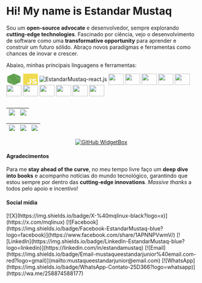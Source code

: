 # Hi! My name is Estandar Mustaq

Sou um **open-source advocate** e desenvolvedor, sempre explorando **cutting-edge technologies**. Fascinado por ciência, vejo o desenvolvimento de software como uma **transformative opportunity** para aprender e construir um futuro sólido. Abraço novos paradigmas e ferramentas como chances de inovar e crescer.

Abaixo, minhas principais linguagens e ferramentas:

<div style="display: inline_block">
  <img align="center" alt="EstandarMustaq-nodejs" height="30" width="40" src="https://raw.githubusercontent.com/devicons/devicon/master/icons/nodejs/nodejs-plain.svg">

  <img align="center" alt="EstandarMustaq-js" height="30" width="40" src="https://raw.githubusercontent.com/devicons/devicon/master/icons/javascript/javascript-plain.svg">

  <img align="center" alt="EstandarMustaq-react.js" height="30" width="40" src="https://cdn.jsdelivr.net/gh/devicons/devicon@latest/icons/react/react-original.svg">

  <img align="center" src="https://cdn.jsdelivr.net/gh/devicons/devicon@latest/icons/nextjs/nextjs-original.svg" height="30" width="40"/>

  <img align="center" src="https://cdn.jsdelivr.net/gh/devicons/devicon@latest/icons/tailwindcss/tailwindcss-original.svg" height="30" width="40"/>

  <img align="center" src="https://cdn.jsdelivr.net/gh/devicons/devicon@latest/icons/bootstrap/bootstrap-original.svg" height="30" width="40"/>

  <img align="center" src="https://cdn.jsdelivr.net/gh/devicons/devicon@latest/icons/html5/html5-original.svg" height="30" width="40"/>

  <img align="center" src="https://cdn.jsdelivr.net/gh/devicons/devicon@latest/icons/css3/css3-original.svg" height="30" width="40"/>

  <img align="center" src="https://cdn.jsdelivr.net/gh/devicons/devicon@latest/icons/vuejs/vuejs-original-wordmark.svg" height="30" width="40"/>

  <img align="center" src="https://cdn.jsdelivr.net/gh/devicons/devicon@latest/icons/mongodb/mongodb-original-wordmark.svg" height="30" width="40" />
            
  <img align="center" src="https://cdn.jsdelivr.net/gh/devicons/devicon@latest/icons/git/git-original.svg" height="30" width="40"/>

  <img align="center" src="https://cdn.jsdelivr.net/gh/devicons/devicon@latest/icons/github/github-original-wordmark.svg" height="30" width="40"/>

  <img align="center" src="https://cdn.jsdelivr.net/gh/devicons/devicon@latest/icons/vercel/vercel-original-wordmark.svg" height="30" width="40" />    
  <img align="center" src="https://cdn.jsdelivr.net/gh/devicons/devicon@latest/icons/neovim/neovim-original.svg" height="30" width="40" />
          
</div><br>

| ![](http://github-profile-summary-cards.vercel.app/api/cards/profile-details?username=EstandarMustaq&theme=nord_dark) | ![](https://github-readme-streak-stats.herokuapp.com/?user=EstandarMustaq&hide_border=true&date_format=M%20j%5B%2C%20Y%5D&background=2D3742&stroke=2D3742&ring=6bbbca&fire=6bbbca&currStreakNum=fff&sideNums=6bbbca&currStreakLabel=6bbbca&sideLabels=fff&dates=fff) |
| :--------------------------------------------------------------------------------------------------------------------: | :-------------------------------------------------------------------------------------------------------------------------------------------------------------------------------------------------------------------------------------------------------------------: |

| ![](http://github-profile-summary-cards.vercel.app/api/cards/stats?username=EstandarMustaq&theme=nord_dark) | ![](http://github-profile-summary-cards.vercel.app/api/cards/repos-per-language?username=EstandarMustaq&hide=Html&theme=nord_dark) | ![](http://github-profile-summary-cards.vercel.app/api/cards/most-commit-language?username=EstandarMustaq&theme=nord_dark) |
| :----------------------------------------------------------------------------------------------------------: | :---------------------------------------------------------------------------------------------------------------------------------: | :-------------------------------------------------------------------------------------------------------------------------: |

<div align="center">

  [![GitHub WidgetBox](https://github-widgetbox.vercel.app/api/profile?username=EstandarMustaq&data=followers,repositories,stars,commits&theme=nautilus)](https://gitub.com/EstandarMustaq/)
  
</div>

#### Agradecimentos 

Para me **stay ahead of the curve**, no meu tempo livre faço um **deep dive into books** e acompanho notícias do mundo tecnológico, garantindo que estou sempre por dentro das **cutting‑edge innovations**. _Massive thanks_ a todos pelo apoio e incentivo!

#### Social mídia

<div>
[![X](https://img.shields.io/badge/X-%40mqlinux-black?logo=x)](https://x.com/mqlinux)
[![Facebook](https://img.shields.io/badge/Facebook-EstandarMustaq-blue?logo=facebook)](https://www.facebook.com/share/1APNNPVwmV/)
[![LinkedIn](https://img.shields.io/badge/LinkedIn-EstandarMustaq-blue?logo=linkedin)](https://linkedin.com/in/estandamustaq)
[![Email](https://img.shields.io/badge/Email-mustaqueestandarjunior%40email.com-red?logo=gmail)](mailto:mustaqueestandarjunior@email.com)
[![WhatsApp](https://img.shields.io/badge/WhatsApp-Contato-25D366?logo=whatsapp)](https://wa.me/258874588177)
</div>

<!---
EstandarMustaq/EstandarMustaq is a ✨ special ✨ repository because its `README.md` (this file) appears on your GitHub profile.
You can click the Preview link to take a look at your changes.
--->
